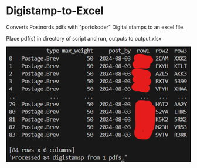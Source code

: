 # Digistamp-to-Excel
Converts Postnords pdfs with "portokoder" Digital stamps to an excel file.

Place pdf(s) in directory of script and run, outputs to output.xlsx

![Example output](https://github.com/Armandur/Digistamp-to-Excel/blob/main/example-output.png?raw=true)